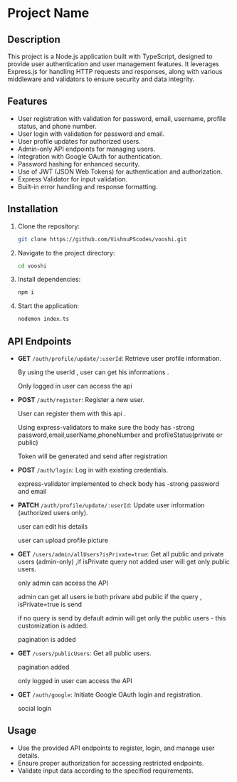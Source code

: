 # Project Name

## Description

This project is a Node.js application built with TypeScript, designed to provide user authentication and user management features. It leverages Express.js for handling HTTP requests and responses, along with various middleware and validators to ensure security and data integrity.

## Features

- User registration with validation for password, email, username, profile status, and phone number.
- User login with validation for password and email.
- User profile updates for authorized users.
- Admin-only API endpoints for managing users.
- Integration with Google OAuth for authentication.
- Password hashing for enhanced security.
- Use of JWT (JSON Web Tokens) for authentication and authorization.
- Express Validator for input validation.
- Built-in error handling and response formatting.

## Installation

1. Clone the repository:

   ```bash
   git clone https://github.com/VishnuPScodes/vooshi.git

2. Navigate to the project directory:

   ```bash
   cd vooshi
   
3. Install dependencies:
   
   ```bash
   npm i
   
4. Start the application:
   
   ```bash
   nodemon index.ts

## API Endpoints

- **GET** `/auth/profile/update/:userId`: Retrieve user profile information.
  
    By using the userId , user can get his informations .
  
    Only logged in user can access the api
  
- **POST** `/auth/register`: Register a new user.
  
   User can register them with this api .
  
   Using express-validators to make sure the body has -strong password,email,userName,phoneNumber and profileStatus(private or public)
  
   Token will be generated and send after registration
  
- **POST** `/auth/login`: Log in with existing credentials.
  
   express-validator implemented to check body has -strong password and email
  
- **PATCH** `/auth/profile/update/:userId`: Update user information (authorized users only).
  
   user can edit his details
  
   user can upload profile picture
  
- **GET** `/users/admin/allUsers?isPrivate=true`: Get all public and private users (admin-only) ,if isPrivate query not added user will get only public users.
  
   only admin can access the API
  
   admin can get all users ie both privare abd public if the query , isPrivate=true is send
  
   if no query is send by default admin will get only the public users - this customization is added.
  
   pagination is added
  
- **GET** `/users/publicUsers`: Get all public users.
  
   pagination added
  
   only logged in user can access the API
  
- **GET** `/auth/google`: Initiate Google OAuth login and registration.
  
  social login
  
## Usage

- Use the provided API endpoints to register, login, and manage user details.
- Ensure proper authorization for accessing restricted endpoints.
- Validate input data according to the specified requirements.
   
   
